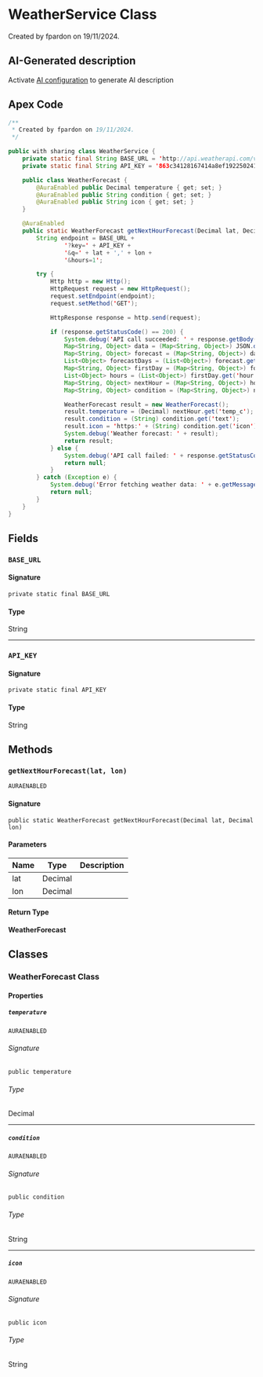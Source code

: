 # WeatherService Class

Created by fpardon on 19/11/2024.

## AI-Generated description

Activate [AI configuration](https://sfdx-hardis.cloudity.com/salesforce-ai-setup/) to generate AI description

## Apex Code

```java
/**
 * Created by fpardon on 19/11/2024.
 */

public with sharing class WeatherService {
    private static final String BASE_URL = 'http://api.weatherapi.com/v1/forecast.json';
    private static final String API_KEY = '863c34128167414a8ef192250241911';

    public class WeatherForecast {
        @AuraEnabled public Decimal temperature { get; set; }
        @AuraEnabled public String condition { get; set; }
        @AuraEnabled public String icon { get; set; }
    }

    @AuraEnabled
    public static WeatherForecast getNextHourForecast(Decimal lat, Decimal lon) {
        String endpoint = BASE_URL +
                '?key=' + API_KEY +
                '&q=' + lat + ',' + lon +
                '&hours=1';

        try {
            Http http = new Http();
            HttpRequest request = new HttpRequest();
            request.setEndpoint(endpoint);
            request.setMethod('GET');

            HttpResponse response = http.send(request);

            if (response.getStatusCode() == 200) {
                System.debug('API call succeeded: ' + response.getBody());
                Map<String, Object> data = (Map<String, Object>) JSON.deserializeUntyped(response.getBody());
                Map<String, Object> forecast = (Map<String, Object>) data.get('forecast');
                List<Object> forecastDays = (List<Object>) forecast.get('forecastday');
                Map<String, Object> firstDay = (Map<String, Object>) forecastDays[0];
                List<Object> hours = (List<Object>) firstDay.get('hour');
                Map<String, Object> nextHour = (Map<String, Object>) hours[0];
                Map<String, Object> condition = (Map<String, Object>) nextHour.get('condition');

                WeatherForecast result = new WeatherForecast();
                result.temperature = (Decimal) nextHour.get('temp_c');
                result.condition = (String) condition.get('text');
                result.icon = 'https:' + (String) condition.get('icon');
                System.debug('Weather forecast: ' + result);
                return result;
            } else {
                System.debug('API call failed: ' + response.getStatusCode() + ' ' + response.getStatus());
                return null;
            }
        } catch (Exception e) {
            System.debug('Error fetching weather data: ' + e.getMessage());
            return null;
        }
    }
}
```

## Fields
### `BASE_URL`

#### Signature
```apex
private static final BASE_URL
```

#### Type
String

---

### `API_KEY`

#### Signature
```apex
private static final API_KEY
```

#### Type
String

## Methods
### `getNextHourForecast(lat, lon)`

`AURAENABLED`

#### Signature
```apex
public static WeatherForecast getNextHourForecast(Decimal lat, Decimal lon)
```

#### Parameters
| Name | Type | Description |
|------|------|-------------|
| lat | Decimal |  |
| lon | Decimal |  |

#### Return Type
**WeatherForecast**

## Classes
### WeatherForecast Class

#### Properties
##### `temperature`

`AURAENABLED`

###### Signature
```apex
public temperature
```

###### Type
Decimal

---

##### `condition`

`AURAENABLED`

###### Signature
```apex
public condition
```

###### Type
String

---

##### `icon`

`AURAENABLED`

###### Signature
```apex
public icon
```

###### Type
String